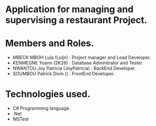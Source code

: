 # Application for managing and supervising a restaurant Project.

# Members and Roles.

- MBECK MBOH Lula (Luljn) : Project manager and Lead Developer.
- KENMEGNE Yoann (2K26) : Database Adminitrator and Tester.
- NWANTOU Joy Patricia (JoyPatricia) : BackEnd Developer.
- SOUMBOU Patrick Divin () : FrontEnd Developer. 

# Technologies used.

- C# Programming language.
- .Net
- MSTest